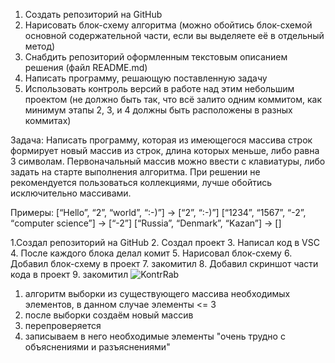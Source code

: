 1. Создать репозиторий на GitHub
2. Нарисовать блок-схему алгоритма (можно обойтись блок-схемой основной содержательной части, если вы выделяете её в отдельный метод)
3. Снабдить репозиторий оформленным текстовым описанием решения (файл README.md)
4. Написать программу, решающую поставленную задачу
5. Использовать контроль версий в работе над этим небольшим проектом (не должно быть так, что всё залито одним коммитом, как минимум этапы 2, 3, и 4 должны быть расположены в разных коммитах)

Задача: Написать программу, которая из имеющегося массива строк формирует новый массив из строк, длина которых меньше, либо равна 3 символам. Первоначальный массив можно ввести с клавиатуры, либо задать на старте выполнения алгоритма. При решении не рекомендуется пользоваться коллекциями, лучше обойтись исключительно массивами.

Примеры:
[“Hello”, “2”, “world”, “:-)”] → [“2”, “:-)”]
[“1234”, “1567”, “-2”, “computer science”] → [“-2”]
[“Russia”, “Denmark”, “Kazan”] → []

1.Создал репозиторий на GitHub
2. Создал проект
3. Написал код в VSC
4. После каждого блока делал комит
5. Нарисовал блок-схему
6. Добавил блок-схему в проект
7. закомитил
8. Добавил скриншот части кода в проект
9. закомитил
![KontrRab](https://github.com/NadyrStolyarov/BaseTest/assets/131809409/76432a91-5558-4c13-9447-9f0db7b5afd8)
1. алгоритм выборки из существующего массива необходимых элементов, в данном случае элементы <= 3
2. после выборки создаём новый массив
3. перепроверяется
4. записываем в него необходимые элементы
   "очень трудно с объяснениями и разъяснениями"




